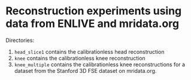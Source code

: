 # Reconstruction experiments using data from ENLIVE and mridata.org

Directories:
1. `head_slice1` contains the calibrationless head reconstruction
2. `knee` contains the calibrationless knee reconstruction
3. `knee_multiple` contains the calibrationless knee reconstructions for a dataset from the Stanford 3D FSE dataset on mridata.org.
